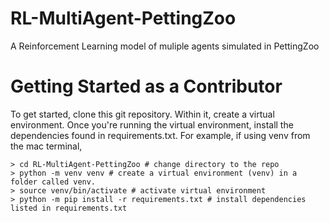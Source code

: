 # RL-MultiAgent-PettingZoo
A Reinforcement Learning model of muliple agents simulated in PettingZoo

# Getting Started as a Contributor
To get started, clone this git repository. Within it, create a virtual environment. Once you're running the virtual environment, install the dependencies found in requirements.txt. For example, if using venv from the mac terminal,
```console
> cd RL-MultiAgent-PettingZoo # change directory to the repo
> python -m venv venv # create a virtual environment (venv) in a folder called venv.
> source venv/bin/activate # activate virtual environment
> python -m pip install -r requirements.txt # install dependencies listed in requirements.txt
```
